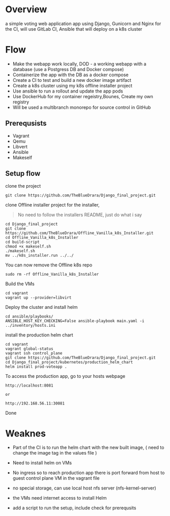 # Overview

a simple voting web application app using Django, Gunicorn and Nginx
for the CI, will use GitLab CI, Ansible that will deploy on a k8s cluster


# Flow

- Make the webapp work locally, DOD - a working webapp with a database (use a Postgress DB and Docker compose)
- Containerize the app with the DB as a docker compose
- Create a CI to test and build a new docker image artifact
- Create a k8s cluster using my k8s offline installer project
- Use ansible to run a rollout and update the app pods
- Use DockerHub for my container regeistry,Bounes, Create my own registry
- Will be used a multibranch monorepo for source control in GitHub


## Prerequsists
- Vagrant
- Qemu
- Libvert
- Ansible
- Makeself

## Setup flow

clone the project

```
git clone https://github.com/TheBlueDrara/Django_final_project.git
```

clone Offline installer project for the installer,
> No need to follow the installers README, just do what i say
```
cd Django_final_project
git clone https://github.com/TheBlueDrara/Offline_Vanilla_k8s_Installer.git
cd Offline_Vanilla_k8s_Installer
cd build-script
chmod +x makeself.sh
./makeself.sh
mv ../k8s_installer.run ../../
```

You can now remove the Offline k8s repo

```
sudo rm -rf Offline_Vanilla_k8s_Installer
```

Build the VMs
```
cd vagrant
vagrant up --provider=libvirt
```

Deploy the cluster and install helm
```
cd ansible/playbooks/
ANSIBLE_HOST_KEY_CHECKING=False ansible-playbook main.yaml -i ../inventory/hosts.ini
```

install the production helm chart
```
cd vagrant
vagrant global-status
vagrant ssh control_plane
git clone https://github.com/TheBlueDrara/Django_final_project.git
cd Django_final_project/kubernetes/production_helm_chart
helm install prod-voteapp .
``` 

To access the production app, go to your hosts webpage
```
http://localhost:8081

or

http://192.168.56.11:30081
```
Done




# Weaknes 
- Part of the CI is to run the helm chart with the new built image, ( need to change the image tag in the values file )
- Need to install helm on VMs
- No ingress so to reach production app there is port forward from host to guest control plane VM in the vagrant file
- no special storage, can use local host nfs server (nfs-kernel-server)
- the VMs need internet access to install Helm

- add a script to run the setup, include check for prerequsits